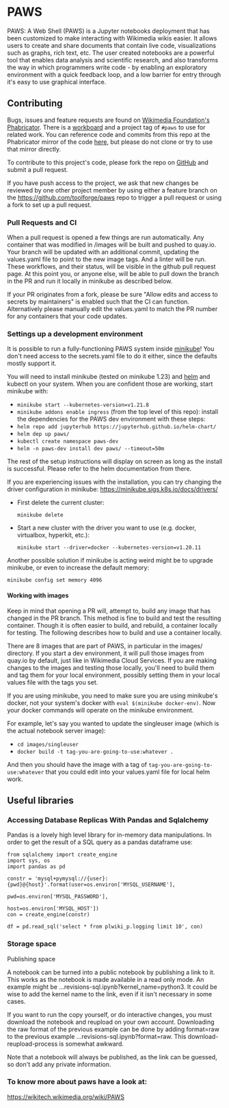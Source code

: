 # PAWS

PAWS: A Web Shell (PAWS) is a Jupyter notebooks deployment that has been customized to make interacting with Wikimedia wikis easier. It allows users to create and share documents that contain live code, visualizations such as graphs, rich text, etc. The user created notebooks are a powerful tool that enables data analysis and scientific research, and also transforms the way in which programmers write code - by enabling an exploratory environment with a quick feedback loop, and a low barrier for entry through it's easy to use graphical interface.

## Contributing

Bugs, issues and feature requests are found on [Wikimedia Foundation's Phabricator](https://phabricator.wikimedia.org/).
There is a [workboard](https://phabricator.wikimedia.org/project/view/1648/) and a project tag of `#paws` to use for related work. You can reference code and commits from this repo at the Phabricator mirror of the code [here](https://phabricator.wikimedia.org/diffusion/PAWS/browse/main/), but please do not clone or try to use that mirror directly.

To contribute to this project's code, please fork the repo on [GitHub](https://github.com/toolforge/paws/) and submit a pull request.

If you have push access to the project, we ask that new changes be reviewed by one other
project member by using either a feature branch on the https://github.com/toolforge/paws repo
to trigger a pull request or using a fork to set up a pull request.

### Pull Requests and CI

When a pull request is opened a few things are run automatically. Any container that was modified in /images will be built and pushed to quay.io. Your branch will be updated with an additional commit, updating the values.yaml file to point to the new image tags. And a linter will be run. These workflows, and their status, will be visible in the github pull request page. At this point you, or anyone else, will be able to pull down the branch in the PR and run it locally in minikube as described below.

If your PR originates from a fork, please be sure "Allow edits and access to secrets by maintainers" is enabled such that the CI can function. Alternatively please manually edit the values.yaml to match the PR number for any containers that your code updates.

### Settings up a development environment

It is possible to run a fully-functioning PAWS system inside [minikube](https://minikube.sigs.k8s.io/docs/)! You don't need
access to the secrets.yaml file to do it either, since the defaults mostly support it.

You will need to install minikube (tested on minikube 1.23) and [helm](https://helm.sh) and kubectl on your system. When you are confident those are working, start minikube with:
 - `minikube start --kubernetes-version=v1.21.8`
 - `minikube addons enable ingress`
(from the top level of this repo):
install the dependencies for the PAWS dev environment with these steps:
 - `helm repo add jupyterhub https://jupyterhub.github.io/helm-chart/`
 - `helm dep up paws/`
 - `kubectl create namespace paws-dev`
 - `helm -n paws-dev install dev paws/ --timeout=50m`

The rest of the setup instructions will display on screen as long as the install is successful.
Please refer to the helm documentation from there.

If you are experiencing issues with the installation, you can try changing the driver configuration in minikube: https://minikube.sigs.k8s.io/docs/drivers/

- First delete the current cluster:

    `minikube delete`

- Start a new cluster with the driver you want to use (e.g. docker, virtualbox, hyperkit, etc.):

    `minikube start --driver=docker --kubernetes-version=v1.20.11`

Another possible solution if minikube is acting weird might be to upgrade minikube, or even to
increase the default memory:

`minikube config set memory 4096`

#### Working with images
Keep in mind that opening a PR will, attempt to, build any image that has changed in the PR branch. This method is fine to build and test the resulting container. Though it is often easier to build, and rebuild, a container locally for testing. The following describes how to build and use a container locally.

There are 8 images that are part of PAWS, in particular in the images/ directory. If you start a dev environment, it will pull those images from quay.io by default, just like in Wikimedia Cloud Services. If you are making changes to the images and testing those locally, you'll need to build them and tag them for your local environment, possibly setting them in your local values file with the tags you set.

If you are using minikube, you need to make sure you are using minikube's docker, not your system's docker with `eval $(minikube docker-env)`. Now your docker commands will operate on the minikube environment.

For example, let's say you wanted to update the singleuser image (which is the actual notebook server image):
- `cd images/singleuser`
- `docker build -t tag-you-are-going-to-use:whatever .`

And then you should have the image with a tag of `tag-you-are-going-to-use:whatever` that you could edit into your values.yaml file for local helm work.
## Useful libraries
### Accessing Database Replicas With Pandas and Sqlalchemy

Pandas is a lovely high level library for in-memory data manipulations. In order to get the result of a SQL query as a pandas dataframe use:
```
from sqlalchemy import create_engine
import sys, os
import pandas as pd

constr = 'mysql+pymysql://{user}:{pwd}@{host}'.format(user=os.environ['MYSQL_USERNAME'],
                                                      pwd=os.environ['MYSQL_PASSWORD'],
                                                      host=os.environ['MYSQL_HOST'])
con = create_engine(constr)

df = pd.read_sql('select * from plwiki_p.logging limit 10', con)
```

### Storage space
Publishing space

A notebook can be turned into a public notebook by publishing a link to it. This works as the notebook is made available in a read only mode. An example might be …revisions-sql.ipynb?kernel_name=python3. It could be wise to add the kernel name to the link, even if it isn't necessary in some cases.

If you want to run the copy yourself, or do interactive changes, you must download the notebook and reupload on your own account. Downloading the raw format of the previous example can be done by adding format=raw to the previous example …revisions-sql.ipynb?format=raw. This download-reupload-process is somewhat awkward.

Note that a notebook will always be published, as the link can be guessed, so don't add any private information.

### To know more about paws have a look at:
https://wikitech.wikimedia.org/wiki/PAWS
